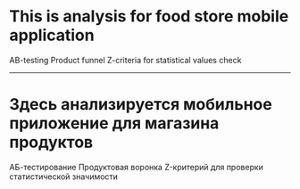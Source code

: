 # This is analysis for food store mobile application

AB-testing
Product funnel
Z-criteria for statistical values check

---

# Здесь анализируется мобильное приложение для магазина продуктов

АБ-тестирование
Продуктовая воронка
Z-критерий для проверки статистической значимости